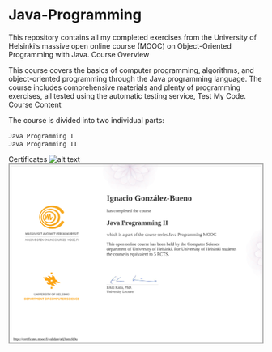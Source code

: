 # Java-Programming

This repository contains all my completed exercises from the University of Helsinki’s massive open online course (MOOC) on Object-Oriented Programming with Java.
Course Overview

This course covers the basics of computer programming, algorithms, and object-oriented programming through the Java programming language. The course includes comprehensive materials and plenty of programming exercises, all tested using the automatic testing service, Test My Code.
Course Content

The course is divided into two individual parts:

    Java Programming I
    Java Programming II

Certificates
![alt text](https://github.com/Igbescobar/Java-Programming-I/blob/main/cerfiticates/certificate-java-programming-i.png "Certificate 1")
![alt text](https://github.com/Igbescobar/Java-Programming/blob/main/cerfiticates/certificate-java-programming-ii.png "Certificate 2")
